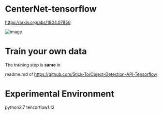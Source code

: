# CenterNet-tensorflow

https://arxiv.org/abs/1904.07850


![image](https://github.com/Stick-To/CenterNet-tensorflow/blob/master/img/img1.png)

# Train your own data
The training step is **same** in 

readme.md of https://github.com/Stick-To/Object-Detection-API-Tensorflow

# Experimental Environment
python3.7 tensorflow1.13
